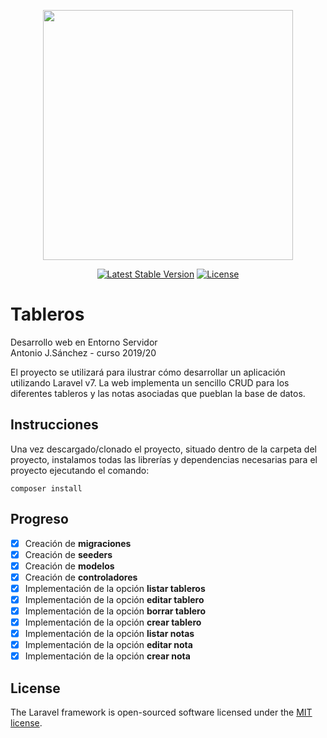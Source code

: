 <p align="center"><a href="https://laravel.com" target="_blank"><img src="https://raw.githubusercontent.com/laravel/art/master/logo-lockup/5%20SVG/2%20CMYK/1%20Full%20Color/laravel-logolockup-cmyk-red.svg" width="400"></p>

<p align="center">
<a href="https://packagist.org/packages/laravel/framework"><img src="https://poser.pugx.org/laravel/framework/v/stable.svg" alt="Latest Stable Version"></a>
<a href="https://packagist.org/packages/laravel/framework"><img src="https://poser.pugx.org/laravel/framework/license.svg" alt="License"></a>
</p>

# Tableros
Desarrollo web en Entorno Servidor<br/>
Antonio J.Sánchez - curso 2019/20

El proyecto se utilizará para ilustrar cómo desarrollar un aplicación utilizando Laravel v7. La web implementa un sencillo CRUD para los diferentes tableros y las notas asociadas que pueblan la base de datos.

## Instrucciones
Una vez descargado/clonado el proyecto, situado dentro de la carpeta del proyecto, instalamos todas las librerías y dependencias necesarias para el proyecto ejecutando el comando:
```shell
composer install
```

## Progreso

- [x] Creación de **migraciones**
- [x] Creación de **seeders**
- [x] Creación de **modelos**
- [x] Creación de **controladores**
- [x] Implementación de la opción **listar tableros**
- [x] Implementación de la opción **editar tablero**
- [X] Implementación de la opción **borrar tablero**
- [X] Implementación de la opción **crear tablero**
- [x] Implementación de la opción **listar notas**
- [x] Implementación de la opción **editar nota**
- [x] Implementación de la opción **crear nota**

## License

The Laravel framework is open-sourced software licensed under the [MIT license](https://opensource.org/licenses/MIT).
